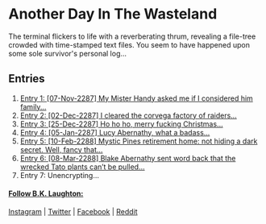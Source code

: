 # Another Day In The Wasteland

The terminal flickers to life with a reverberating thrum, revealing a file-tree crowded with time-stamped text files. You seem to have happened upon some sole survivor's personal log...

## Entries

1. [Entry 1: [07-Nov-2287] My Mister Handy asked me if I considered him family...](/entries/entry_1.md)
2. [Entry 2: [02-Dec-2287] I cleared the corvega factory of raiders...](/entries/entry_2.md)
3. [Entry 3: [25-Dec-2287] Ho ho ho, merry fucking Christmas...](/entries/entry_3.md)
4. [Entry 4: [05-Jan-2287] Lucy Abernathy, what a badass...](/entries/entry_4.md)
5. [Entry 5: [10-Feb-2288] Mystic Pines retirement home: not hiding a dark secret. Well, fancy that...](/entries/entry_5.md)
6. [Entry 6: [08-Mar-2288] Blake Abernathy sent word back that the wrecked Tato plants can’t be pulled...](/entries/entry_6.md)
7. Entry 7: Unencrypting...

#### [Follow B.K. Laughton:](http://bklaughton.com) 
[Instagram](http://instagram.com/BKLaughton) | [Twitter](http://twitter.com/bklaughton) | [Facebook](https://www.facebook.com/BK-Laughton-607374252750161/) | [Reddit](http://reddit.com/r/ArchDuke)
